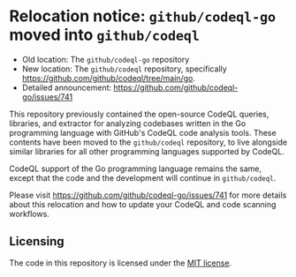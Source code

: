 # Relocation notice: `github/codeql-go` moved into `github/codeql`

- Old location: The `github/codeql-go` repository
- New location: The `github/codeql` repository, specifically https://github.com/github/codeql/tree/main/go.
- Detailed announcement: https://github.com/github/codeql-go/issues/741

This repository previously contained the open-source CodeQL queries, libraries, and extractor for analyzing codebases written in the Go programming language with GitHub's CodeQL code analysis tools. These contents have been moved to the `github/codeql` repository, to live alongside similar libraries for all other programming languages supported by CodeQL.

CodeQL support of the Go programming language remains the same, except that the code and the development will continue in `github/codeql`.

Please visit https://github.com/github/codeql-go/issues/741 for more details about this relocation and how to update your CodeQL and code scanning workflows.

## Licensing

The code in this repository is licensed under the [MIT license](LICENSE).
